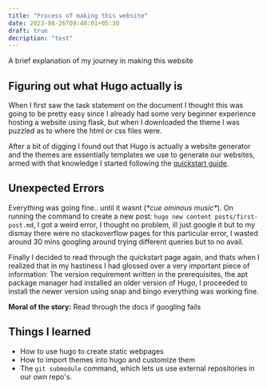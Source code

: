 ```yaml
---
title: "Process of making this website"
date: 2023-08-26T09:40:01+05:30
draft: true
decription: "test"
---
```

A brief explanation of my journey in making this website
<!--more-->
## Figuring out what Hugo actually is
When I first saw the task statement on the document I thought this was going to be pretty easy since I already had some very beginner experience hosting a website using flask, but when I downloaded the theme I was puzzled as to where the html or css files were. 

After a bit of digging I found out that Hugo is actually a website generator and the themes are essentially templates we use to generate our websites, armed with that knowledge I started following the [quickstart guide](https://gohugo.io/getting-started/quick-start/).

## Unexpected Errors
Everything was going fine.. until it wasnt (*\*cue ominous music\**). On running the command to create a new post: `hugo new content posts/first-post.md`, I got a weird error, I thought no problem, ill just google it but to my dismay there were no stackoverflow pages for this particular error, I wasted around 30 mins googling around trying different queries but to no avail.

Finally I decided to read through the quickstart page again, and thats when I realized that in my hastiness I had glossed over a very important piece of information: The version requirement written in the prerequisites, the apt package manager had installed an older version of Hugo, I proceeded to install the newer version using snap and bingo everything was working fine.

**Moral of the story:** Read through the docs if googling fails

## Things I learned
* How to use hugo to create static webpages 
* How to import themes into hugo and customize them
* The `git submodule` command, which lets us use external repositories in our own repo's.
